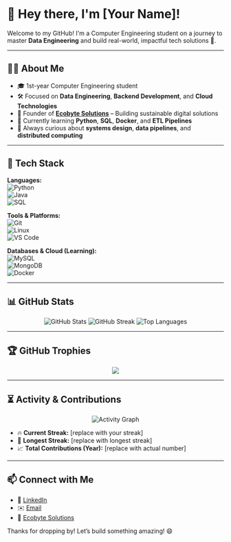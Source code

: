 # 👋 Hey there, I'm [Your Name]!

Welcome to my GitHub! I'm a Computer Engineering student on a journey to master **Data Engineering** and build real-world, impactful tech solutions 🚀.

---

## 🧑‍💻 About Me
- 🎓 1st-year Computer Engineering student  
- 🛠️ Focused on **Data Engineering**, **Backend Development**, and **Cloud Technologies**  
- 🏢 Founder of [**Ecobyte Solutions**](https://yourcompanywebsite.com) – Building sustainable digital solutions  
- 🌱 Currently learning **Python**, **SQL**, **Docker**, and **ETL Pipelines**  
- 🧠 Always curious about **systems design**, **data pipelines**, and **distributed computing**

---

## 🧰 Tech Stack
**Languages:**  
![Python](https://img.shields.io/badge/Python-3670A0?style=for-the-badge&logo=python&logoColor=white)  
![Java](https://img.shields.io/badge/Java-ED8B00?style=for-the-badge&logo=java&logoColor=white)  
![SQL](https://img.shields.io/badge/SQL-336791?style=for-the-badge&logo=postgresql&logoColor=white)

**Tools & Platforms:**  
![Git](https://img.shields.io/badge/Git-F05032?style=for-the-badge&logo=git&logoColor=white)  
![Linux](https://img.shields.io/badge/Linux-FCC624?style=for-the-badge&logo=linux&logoColor=black)  
![VS Code](https://img.shields.io/badge/VS%20Code-007ACC?style=for-the-badge&logo=visualstudiocode&logoColor=white)

**Databases & Cloud (Learning):**  
![MySQL](https://img.shields.io/badge/MySQL-005C84?style=for-the-badge&logo=mysql&logoColor=white)  
![MongoDB](https://img.shields.io/badge/MongoDB-4EA94B?style=for-the-badge&logo=mongodb&logoColor=white)  
![Docker](https://img.shields.io/badge/Docker-2496ED?style=for-the-badge&logo=docker&logoColor=white)

---

## 📊 GitHub Stats

<p align="center">
  <img src="https://github-readme-stats.vercel.app/api?username=your-username&show_icons=true&theme=tokyonight" alt="GitHub Stats" />
  <img src="https://github-readme-streak-stats.herokuapp.com/?user=your-username&theme=tokyonight" alt="GitHub Streak" />
  <img src="https://github-readme-stats.vercel.app/api/top-langs/?username=your-username&layout=compact&theme=tokyonight" alt="Top Languages" />
</p>

---

## 🏆 GitHub Trophies
<p align="center">
  <img src="https://github-profile-trophy.vercel.app/?username=your-username&theme=tokyonight&column=7" />
</p>

---

## ⏳ Activity & Contributions
<p align="center">
  <img src="https://github-readme-activity-graph.vercel.app/graph?username=your-username&theme=tokyonight" alt="Activity Graph" />
</p>

- 🔥 **Current Streak:** [replace with your streak]
- 📆 **Longest Streak:** [replace with longest streak]
- 📈 **Total Contributions (Year):** [replace with actual number]

---

## 📫 Connect with Me
- 🔗 [LinkedIn](https://linkedin.com/in/your-link)
- ✉️ [Email](mailto:your.email@example.com)
- 🌱 [Ecobyte Solutions](https://yourcompanywebsite.com)

Thanks for dropping by! Let’s build something amazing! 😄

